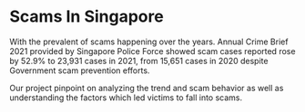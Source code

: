 # Scams In Singapore

With the prevalent of scams happening over the years. 
Annual Crime Brief 2021 provided by Singapore Police Force showed scam cases reported rose by 52.9% to 23,931 cases in  2021, from 15,651 cases in 2020 despite Government scam prevention efforts. 

Our project pinpoint on analyzing the trend and scam behavior as well as understanding the factors which led victims to fall into scams.
